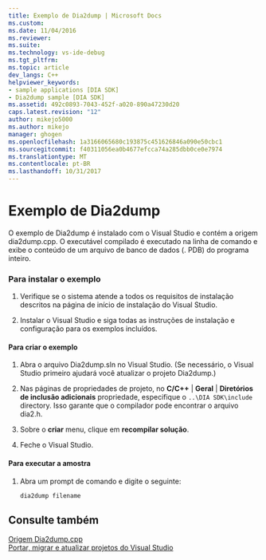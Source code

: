 ```yaml
---
title: Exemplo de Dia2dump | Microsoft Docs
ms.custom: 
ms.date: 11/04/2016
ms.reviewer: 
ms.suite: 
ms.technology: vs-ide-debug
ms.tgt_pltfrm: 
ms.topic: article
dev_langs: C++
helpviewer_keywords:
- sample applications [DIA SDK]
- Dia2dump sample [DIA SDK]
ms.assetid: 492c0893-7043-452f-a020-890a47230d20
caps.latest.revision: "12"
author: mikejo5000
ms.author: mikejo
manager: ghogen
ms.openlocfilehash: 1a3166065680c193875c451626846a090e50cbc1
ms.sourcegitcommit: f40311056ea0b4677efcca74a285dbb0ce0e7974
ms.translationtype: MT
ms.contentlocale: pt-BR
ms.lasthandoff: 10/31/2017
---
```

# <a name="dia2dump-sample"></a>Exemplo de Dia2dump
O exemplo de Dia2dump é instalado com o Visual Studio e contém a origem dia2dump.cpp. O executável compilado é executado na linha de comando e exibe o conteúdo de um arquivo de banco de dados (. PDB) do programa inteiro.  
  
### <a name="to-install-the-sample"></a>Para instalar o exemplo  
  
1.  Verifique se o sistema atende a todos os requisitos de instalação descritos na página de início de instalação do Visual Studio.  
  
2.  Instalar o Visual Studio e siga todas as instruções de instalação e configuração para os exemplos incluídos.  
  
#### <a name="to-build-the-sample"></a>Para criar o exemplo  
  
1.  Abra o arquivo Dia2dump.sln no Visual Studio. (Se necessário, o Visual Studio primeiro ajudará você atualizar o projeto Dia2dump.)  
  
2.  Nas páginas de propriedades de projeto, no **C/C++** &#124; **Geral** &#124; **Diretórios de inclusão adicionais** propriedade, especifique o `..\DIA SDK\include` directory. Isso garante que o compilador pode encontrar o arquivo dia2.h.  
  
3.  Sobre o **criar** menu, clique em **recompilar solução**.  
  
4.  Feche o Visual Studio.  
  
#### <a name="to-run-the-sample"></a>Para executar a amostra  
  
1.  Abra um prompt de comando e digite o seguinte:  
  
    ```  
    dia2dump filename  
    ```  
  
## <a name="see-also"></a>Consulte também  
 [Origem Dia2dump.cpp](../../debugger/debug-interface-access/dia2dump-cpp-source-file.md)   
 [Portar, migrar e atualizar projetos do Visual Studio](../../porting/port-migrate-and-upgrade-visual-studio-projects.md)